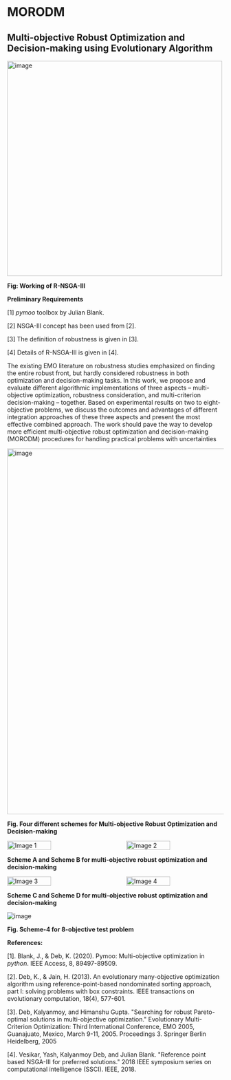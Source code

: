 # MORODM
## Multi-objective Robust Optimization and Decision-making using Evolutionary Algorithm
<img src="https://github.com/deepanshuIITM/MORODM/assets/137225940/9004e11b-f8c1-41ee-84ab-c5df11a07198" alt="image" width="500">

**Fig: Working of R-NSGA-III**


**Preliminary Requirements**

[1] _pymoo_ toolbox by Julian Blank.

[2] NSGA-III concept has been used from [2].

[3] The definition of robustness is given in [3].

[4] Details of R-NSGA-III is given in [4].

The existing EMO literature on robustness studies emphasized on finding the entire robust front, 
but hardly considered robustness in both optimization and decision-making tasks. In this work, 
we propose and evaluate different algorithmic implementations of three aspects – multi-objective 
optimization, robustness consideration, and multi-criterion decision-making – together. Based on 
experimental results on two to eight-objective problems, we discuss the outcomes and advantages of 
different integration approaches of these three aspects and present the most effective combined approach. 
The work should pave the way to develop more efficient multi-objective robust optimization and 
decision-making (MORODM) procedures for handling practical problems with uncertainties



<img src= "https://github.com/deepanshuIITM/MORODM/assets/137225940/a6b70478-b5fe-49b8-ae2b-4171e58dd96d" alt="image" width="850">


**Fig. Four different schemes for Multi-objective Robust Optimization and Decision-making**

<div style="display: flex; justify-content: space-between;">
    <img src="https://github.com/deepanshuIITM/MORODM/assets/137225940/3df975a4-2b51-49c9-8e0f-1a3e664b1999" alt="Image 1" style="width: 45%;">   
    <img src="https://github.com/deepanshuIITM/MORODM/assets/137225940/3d5bc9f1-a2ee-4d3e-83f4-5395ca6a4f04" alt="Image 2" style="width: 45%;">
</div>

**Scheme A and Scheme B for multi-objective robust optimization and decision-making**

<div style="display: flex; justify-content: space-between;">
    <img src="https://github.com/deepanshuIITM/MORODM/assets/137225940/3c731ee6-177f-4f32-b0c3-ccffe6d97d51" alt="Image 3" style="width: 45%;">   
    <img src="https://github.com/deepanshuIITM/MORODM/assets/137225940/070947f8-4e50-45de-a187-7515d632a8f4" alt="Image 4" style="width: 45%;">
</div>

**Scheme C and Scheme D for multi-objective robust optimization and decision-making**

![image](https://github.com/deepanshuIITM/MORODM/assets/137225940/3014226a-ce5b-48f5-b285-285315902056)


**Fig. Scheme-4 for 8-objective test problem**


**References:**

[1]. Blank, J., & Deb, K. (2020). Pymoo: Multi-objective optimization in _python_. IEEE Access, 8, 89497-89509.

[2]. Deb, K., & Jain, H. (2013). An evolutionary many-objective optimization algorithm using reference-point-based nondominated sorting approach, part I: solving problems with box constraints. IEEE transactions on evolutionary computation, 18(4), 577-601.

[3]. Deb, Kalyanmoy, and Himanshu Gupta. "Searching for robust Pareto-optimal solutions in multi-objective optimization." Evolutionary Multi-Criterion Optimization: Third International Conference, EMO 2005, Guanajuato, Mexico, March 9-11, 2005. Proceedings 3. Springer Berlin Heidelberg, 2005

[4]. Vesikar, Yash, Kalyanmoy Deb, and Julian Blank. "Reference point based NSGA-III for preferred solutions." 2018 IEEE symposium series on computational intelligence (SSCI). IEEE, 2018.
